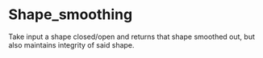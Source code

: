 # Shape_smoothing
Take input a shape closed/open and returns that shape smoothed out, but also maintains integrity of said shape.

